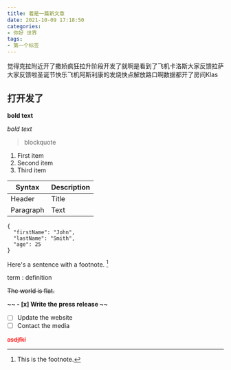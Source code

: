 ```yaml
---
title: 着是一篇新文章
date: 2021-10-09 17:18:50
categories: 
- 你好 世界
tags:
- 第一个标签
---
```


觉得克拉附近开了撒娇疯狂拉升阶段开发了就啊是看到了飞机卡洛斯大家反馈拉萨大家反馈啦圣诞节快乐飞机阿斯利康的发烧快点解放路口啊数据都开了房间Klas

## 打开发了

**bold text**  

*bold text* 


> blockquote

1. First item
2. Second item
3. Third item

| Syntax | Description |
| ----------- | ----------- |
| Header | Title |
| Paragraph | Text |

```
{
  "firstName": "John",
  "lastName": "Smith",
  "age": 25
}
```

Here's a sentence with a footnote. [^1]

[^1]: This is the footnote.

term
: definition

~~The world is flat.~~

**~~ - [x] Write the press release ~~**
- [ ] Update the website
- [ ] Contact the media

<p style='color:red'><s>asdjfkl </s></p>

